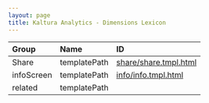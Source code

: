 ```yaml
---
layout: page
title: Kaltura Analytics - Dimensions Lexicon
---
```


| Group       | Name     | ID     |
|:---|:---|:---|
| Share             | templatePath            |  [share/share.tmpl.html](https://github.com/kaltura/mwEmbed/blob/master/modules/KalturaSupport/components/share/share.tmpl.html) |
| infoScreen	| templatePath	| [info/info.tmpl.html](https://github.com/kaltura/mwEmbed/blob/master/modules/KalturaSupport/components/info/info.tmpl.html) |
| related	| templatePath	|
